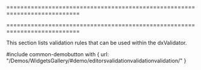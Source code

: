 ===========================================================================
<!--handmade--><!--/handmade-->
===========================================================================

<!--shortDescription-->
This section lists validation rules that can be used within the dxValidator. 
<!--/shortDescription-->

<!--fullDescription-->
#include common-demobutton with {
    url: "/Demos/WidgetsGallery/#demo/editorsvalidationvalidationvalidation/"
}
<!--/fullDescription-->